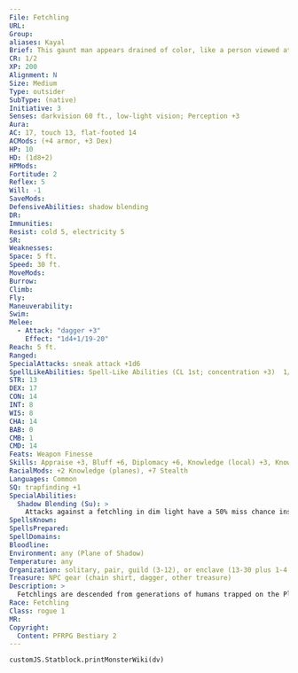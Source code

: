 ```yaml
---
File: Fetchling
URL: 
Group: 
aliases: Kayal
Brief: This gaunt man appears drained of color, like a person viewed at twilight or in a dark alley.
CR: 1/2
XP: 200
Alignment: N
Size: Medium
Type: outsider
SubType: (native)
Initiative: 3
Senses: darkvision 60 ft., low-light vision; Perception +3
Aura: 
AC: 17, touch 13, flat-footed 14
ACMods: (+4 armor, +3 Dex)
HP: 10
HD: (1d8+2)
HPMods: 
Fortitude: 2
Reflex: 5
Will: -1
SaveMods: 
DefensiveAbilities: shadow blending
DR: 
Immunities: 
Resist: cold 5, electricity 5
SR: 
Weaknesses: 
Space: 5 ft.
Speed: 30 ft.
MoveMods: 
Burrow: 
Climb: 
Fly: 
Maneuverability: 
Swim: 
Melee: 
  - Attack: "dagger +3"
    Effect: "1d4+1/19-20"
Reach: 5 ft.
Ranged: 
SpecialAttacks: sneak attack +1d6
SpellLikeAbilities: Spell-Like Abilities (CL 1st; concentration +3)  1/day-disguise self (humanoid only)
STR: 13
DEX: 17
CON: 14
INT: 8
WIS: 8
CHA: 14
BAB: 0
CMB: 1
CMD: 14
Feats: Weapon Finesse
Skills: Appraise +3, Bluff +6, Diplomacy +6, Knowledge (local) +3, Knowledge (planes) +2, Perception +3, Sense Motive +3, Stealth +7
RacialMods: +2 Knowledge (planes), +7 Stealth
Languages: Common
SQ: trapfinding +1
SpecialAbilities:
  Shadow Blending (Su): >
    Attacks against a fetchling in dim light have a 50% miss chance instead of the normal 20% miss chance. This ability does not grant total concealment; it just increases the miss chance.
SpellsKnown: 
SpellsPrepared: 
SpellDomains: 
Bloodline: 
Environment: any (Plane of Shadow)
Temperature: any
Organization: solitary, pair, guild (3-12), or enclave (13-30 plus 1-4 2nd-4th level rogue spies, 1-4 2nd-4th level sorcerers, and 1 3rd-6th level fighter/rogue leader)
Treasure: NPC gear (chain shirt, dagger, other treasure)
Description: >
  Fetchlings are descended from generations of humans trapped on the Plane of Shadow. Infused with the essence of that plane, they are more and less than human, and often serve as middlemen in planar trade and politics. Other than their yellow eyes, their flesh has no color-it is either stark white, midnight black, or a shade of gray. On the Material Plane, they conceal themselves with heavy clothing or dim light so they can work without prejudice. The name "fetchling" is a human word; their own name for their race is kayal, meaning "shadow people."  A fetchling stands 6 feet tall, but is generally lithe and wiry of frame, weighing only 150 pounds. Fetchlings live as long as half-elves.  FETCHLING CHARACTERS  Fetchlings are defined by their class levels-they do not possess racial HD. They have the following racial traits.  +2 Dexterity, +2 Charisma, -2 Wisdom: Fetchlings are quick and forceful, but often strange and easily distracted by errant thoughts.  Darkvision: Fetchlings see in the dark up to 60 feet.  Low-Light Vision: Fetchlings can see twice as far as humans in conditions of dim light.  Skilled: Fetchlings have a +2 racial bonus on Knowledge (planes) and Stealth checks.  Shadow Blending: See above.  Shadowy Resistance: Fetchlings have cold resistance 5 and electricity resistance 5.  Spell-Like Abilities (Sp): A fetchling can use disguise self once per day as a spell-like ability. It can assume the form of any humanoid creature using this spell-like ability. When a fetchling reaches 9th level in any combination of classes, it gains shadow walk (self only) as a spell-like ability usable once per day, and at 13th level, it gains plane shift (self only, to the Plane of Shadow or the Material Plane only) usable once per day. A fetchling's caster level is equal to its total Hit Dice.  Languages Fetchlings begin play speaking Common. A fetchling with a high Intelligence score can choose any of the following languages: Aklo, Aquan, Auran, Draconic, D'ziriak (understanding only, cannot speak), Ignan, Terran, and any regional human tongue.
Race: Fetchling
Class: rogue 1
MR: 
Copyright:
  Content: PFRPG Bestiary 2
---
```

```dataviewjs
customJS.Statblock.printMonsterWiki(dv)
```
